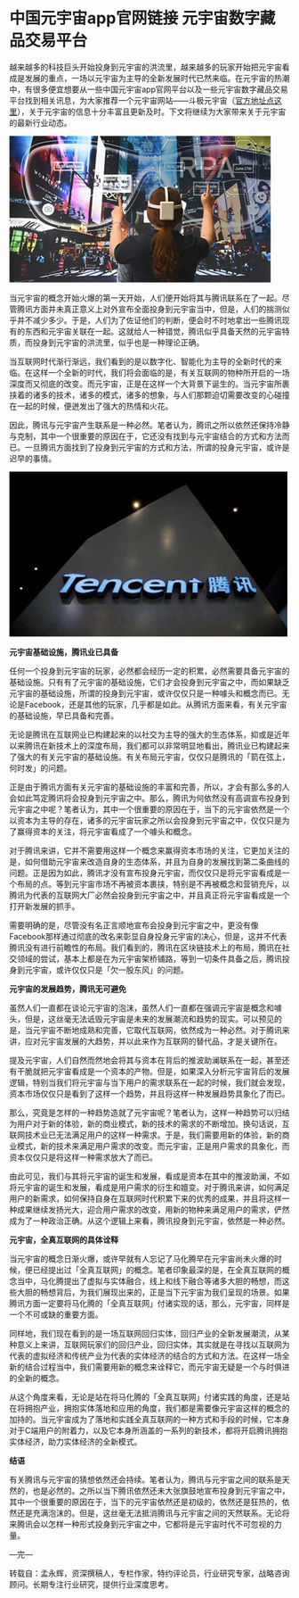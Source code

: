# 中国元宇宙app官网链接 元宇宙数字藏品交易平台 

越来越多的科技巨头开始投身到元宇宙的洪流里，越来越多的玩家开始把元宇宙看成是发展的重点，一场以元宇宙为主导的全新发展时代已然来临。在元宇宙的热潮中，有很多便宜想要从一些中国元宇宙app官网平台以及一些元宇宙数字藏品交易平台找到相关讯息，为大家推荐一个元宇宙网站——斗极元宇宙（[官方地址点这里](https://demo.metabd.io/)），关于元宇宙的信息十分丰富且更新及时。下文将继续为大家带来关于元宇宙的最新行业动态。

![配图一](6f63f692b29e4b214a80ccd265722edc.jpg)

当元宇宙的概念开始火爆的第一天开始，人们便开始将其与腾讯联系在了一起。尽管腾讯方面并未真正意义上对外宣布全面投身到元宇宙当中，但是，人们的揣测似乎并不减少多少。于是，人们为了佐证他们的判断，便会时不时地拿出一些腾讯现有的东西和元宇宙关联在一起。这就给人一种错觉，腾讯似乎具备天然的元宇宙特质，而投身到元宇宙的洪流里，似乎也是一种理论正确。

当互联网时代渐行渐远，我们看到的是以数字化、智能化为主导的全新时代的来临。在这样一个全新的时代，我们将会面临的是，有关互联网的物种所开启的一场深度而又彻底的改变。而元宇宙，正是在这样一个大背景下诞生的。当元宇宙所裹挟着的诸多的技术，诸多的模式，诸多的想象，与人们那颗迫切需要改变的心碰撞在一起的时候，便迸发出了强大的热情和火花。

因此，腾讯与元宇宙产生联系是一种必然。笔者认为，腾讯之所以依然还保持冷静与克制，其中一个很重要的原因在于，它还没有找到与元宇宙结合的方式和方法而已。一旦腾讯方面找到了投身到元宇宙的方式和方法，所谓的投身元宇宙，或许是迟早的事情。

![配图一](0220630113206.png)

**元宇宙基础设施，腾讯业已具备**

任何一个投身到元宇宙的玩家，必然都会经历一定的积累，必然需要具备元宇宙的基础设施。只有有了元宇宙的基础设施，它们才会投身到元宇宙之中，而如果缺乏元宇宙的基础设施，所谓的投身到元宇宙，或许仅仅只是一种噱头和概念而已。无论是Facebook，还是其他的玩家，几乎都是如此。从腾讯方面来看，有关元宇宙的基础设施，早已具备和完善。

无论是腾讯在互联网业已构建起来的以社交为主导的强大的生态体系，抑或是近年以来腾讯在新技术上的深度布局，我们都可以非常明显地看出，腾讯业已构建起来了强大的有关元宇宙的基础设施。有关布局元宇宙，仅仅只是腾讯的「箭在弦上，何时发」的问题。

正是由于腾讯方面有关元宇宙的基础设施的丰富和完善，所以，才会有那么多的人会如此笃定腾讯将会投身到元宇宙之中。那么，腾讯为何依然没有高调宣布投身到元宇宙之中呢？笔者认为，其中一个很重要的原因在于，当下的元宇宙依然是一个以资本为主导的存在，诸多的元宇宙玩家之所以会投身到元宇宙之中，仅仅只是为了赢得资本的关注，将元宇宙看成了一个噱头和概念。

对于腾讯来讲，它并不需要用这样一个概念来赢得资本市场的关注，它更加关注的是，如何借助元宇宙来改造自身的生态体系，并且为自身的发展找到第二条曲线的问题。正是因为如此，腾讯才没有宣布投身元宇宙，而仅仅只是将元宇宙看成是一个布局的点。等到元宇宙市场不再被资本裹挟，特别是不再被概念和营销充斥，以腾讯为代表的互联网大厂必然会投身到元宇宙之中，并且真正将元宇宙看成是一个打开新发展的抓手。

需要明确的是，尽管没有名正言顺地宣布会投身到元宇宙之中，更没有像Facebook那样通过彻底的改名来彰显自身投身元宇宙的决心，但是，这并不代表腾讯没有进行前瞻性的布局。我们看到的，腾讯在区块链技术上的布局，腾讯在社交领域的尝试，基本上都是在为元宇宙架桥铺路，等到一切条件具备之后，腾讯投身到元宇宙，或许仅仅只是「欠一股东风」的问题。

**元宇宙的发展趋势，腾讯无可避免**

虽然人们一直都在谈论元宇宙的泡沫，虽然人们一直都在强调元宇宙是概念和噱头，但是，这丝毫无法诋毁元宇宙是未来的发展潮流和趋势的现实。可以预见的是，当元宇宙不断地成熟和完善，它取代互联网，依然成为一种必然。对于腾讯来讲，应对元宇宙发展的大趋势，并以此来作为互联网的替代品，才是关键所在。

提及元宇宙，人们自然而然地会将其与资本在背后的推波助澜联系在一起，甚至还有干脆就把元宇宙看成是一个资本的产物。但是，如果深入分析元宇宙背后的发展逻辑，特别当我们将元宇宙与当下用户的需求联系在一起的时候，我们就会发现，资本市场仅仅只是看到了这样一个趋势，并且将这样一种发展趋势具象化了而已。

那么，究竟是怎样的一种趋势造就了元宇宙呢？笔者认为，这样一种趋势可以归结为用户对于新的体验，新的商业模式，新的技术的需求的不断增加。换句话说，互联网技术业已无法满足用户的这样一种需求。于是，我们需要用新的体验，新的商业模式，新的技术来满足用户需求的改变。而元宇宙，正是用户需求的具象化，而资本仅仅只是将这样一种需求放大了而已。

由此可见，我们与其将元宇宙的诞生和发展，看成是资本在其中的推波助澜，不如将元宇宙的诞生和发展，看成是用户需求的衍生和嬗变。对于腾讯来讲，如何满足用户的新需求，如何保持自身在互联网时代积累下来的优秀的成果，并且将这样一种成果继续发扬光大，迎合用户需求的改变，用新的物种来满足用户的需求，俨然成为了一种政治正确。从这个逻辑上来看，腾讯投身到元宇宙，依然是一种必然。

**元宇宙，全真互联网的具体诠释**

当元宇宙的概念日渐火爆，或许早就有人忘记了马化腾早在元宇宙尚未火爆的时候，便已经提出过「全真互联网」的概念。笔者印象最深的是，在全真互联网的概念当中，马化腾提出了虚拟与实体融合，线上和线下融合等诸多大胆的畅想，而这些大胆的畅想背后，为我们展现出来的，正是当下元宇宙为我们呈现的场景。如果腾讯方面一定要将马化腾的「全真互联网」付诸实现的话，那么，元宇宙，同样是一个不可或缺的重要方面。

同样地，我们现在看到的是一场互联网回归实体，回归产业的全新发展潮流，从某种意义上来讲，互联网玩家们的回归产业，回归实体，其实就是在寻找以互联网为代表的虚拟经济和传统产业为代表的实体经济的结合的方式和方法。在这样一场全新的结合过程当中，我们需要用新的概念来诠释它，而元宇宙无疑是一个与时俱进的全新的概念。

从这个角度来看，无论是站在将马化腾的「全真互联网」付诸实践的角度，还是站在将拥抱产业，拥抱实体落地和应用的角度，我们都是需要像元宇宙这样的概念的加持的。当元宇宙成为了落地和实践全真互联网的一种方式和手段的时候，它本身对于C端用户的附着力，以及它本身所涵盖的一系列的新技术，都将开启腾讯拥抱实体经济，助力实体经济的全新模式。

**结语**

有关腾讯与元宇宙的猜想依然还会持续。笔者认为，腾讯与元宇宙之间的联系是天然的，也是必然的。之所以当下腾讯依然还未大张旗鼓地宣布投身到元宇宙之中，其中一个很重要的原因在于，当下的元宇宙依然还是初级的，依然还是狂热的，依然还是充满泡沫的。但是，这丝毫无法抵消腾讯与元宇宙之间的天然联系。无论将来腾讯会以怎样一种形式投身到元宇宙之中，它都将是元宇宙时代不可忽视的力量。

—完—

转载自：孟永辉，资深撰稿人，专栏作家，特约评论员，行业研究专家，战略咨询顾问。长期专注行业研究，提供行业深度思考。
